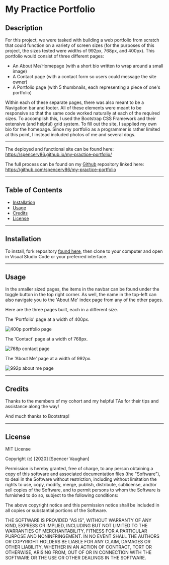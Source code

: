 # My Practice Portfolio

## Description

For this project, we were tasked with building a web portfolio from scratch that could function on a variety of screen sizes (for the purposes of this project, the sizes tested were widths of 992px, 768px, and 400px). This portfolio would consist of three different pages:
* An About Me/Homepage (with a short bio written to wrap around a small image)
* A Contact page (with a contact form so users could message the site owner)
* A Portfolio page (with 5 thumbnails, each representing a piece of one's portfolio)

Within each of these separate pages, there was also meant to be a Navigation bar and footer. All of these elements were meant to be responsive so that the same code worked naturally at each of the required sizes. To accomplish this, I used the Bootstrap CSS Framework and their extensive (and helpful) grid system. To fill out the site, I supplied my own bio for the homepage. Since my portfolio as a programmer is rather limited at this point, I instead included photos of me and several dogs.

---------------------------

The deployed and functional site can be found here: <https://spencerv86.github.io/my-practice-portfolio/>

The full process can be found on my [Github](https://github.com/spencerv86/my-practice-portfolio) repository linked here:
<https://github.com/spencerv86/my-practice-portfolio>


----------------
## Table of Contents

* [Installation](#installation)
* [Usage](#usage)
* [Credits](#credits)
* [License](#license)

------------
## Installation

To install, fork repository [found here](https://github.com/spencerv86/my-practice-portfolio), then clone to your computer and open in Visual Studio Code or your preferred interface. 

------------
## Usage

In the smaller sized pages, the items in the navbar can be found under the toggle button in the top right corner. As well, the name in the top-left can also navigate you to the 'About Me' index page from any of the other pages.

Here are the three pages built, each in a different size.

The 'Portfolio' page at a width of 400px.

![400p portfolio page](assets/images/400-portfolio-readme-capture.png)

The 'Contact' page at a width of 768px.

![768p contact page](assets/images/768-contact-readme-capture.png)

The 'About Me' page at a width of 992px.

![992p about me page](assets/images/992-index-readme-capture.png)

-----------
## Credits

Thanks to the members of my cohort and my helpful TAs for their tips and assistance along the way!

And much thanks to Bootstrap!

------------
## License

MIT License

Copyright (c) [2020] [Spencer Vaughan]

Permission is hereby granted, free of charge, to any person obtaining a copy
of this software and associated documentation files (the "Software"), to deal
in the Software without restriction, including without limitation the rights
to use, copy, modify, merge, publish, distribute, sublicense, and/or sell
copies of the Software, and to permit persons to whom the Software is
furnished to do so, subject to the following conditions:

The above copyright notice and this permission notice shall be included in all
copies or substantial portions of the Software.

THE SOFTWARE IS PROVIDED "AS IS", WITHOUT WARRANTY OF ANY KIND, EXPRESS OR
IMPLIED, INCLUDING BUT NOT LIMITED TO THE WARRANTIES OF MERCHANTABILITY,
FITNESS FOR A PARTICULAR PURPOSE AND NONINFRINGEMENT. IN NO EVENT SHALL THE
AUTHORS OR COPYRIGHT HOLDERS BE LIABLE FOR ANY CLAIM, DAMAGES OR OTHER
LIABILITY, WHETHER IN AN ACTION OF CONTRACT, TORT OR OTHERWISE, ARISING FROM,
OUT OF OR IN CONNECTION WITH THE SOFTWARE OR THE USE OR OTHER DEALINGS IN THE
SOFTWARE.